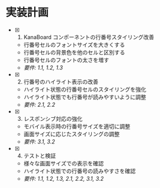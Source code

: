 # 実装計画

- [x] 1. KanaBoard コンポーネントの行番号スタイリング改善

  - 行番号セルのフォントサイズを大きくする
  - 行番号セルの背景色を他のセルと区別する
  - 行番号セルのフォントの太さを増す
  - _要件: 1.1, 1.2, 1.3_

- [x] 2. 行番号のハイライト表示の改善

  - ハイライト状態の行番号セルのスタイリングを強化
  - ハイライト状態でも行番号が読みやすいように調整
  - _要件: 2.1, 2.2_

- [x] 3. レスポンシブ対応の強化

  - モバイル表示時の行番号サイズを適切に調整
  - 画面サイズに応じたスタイリングの調整
  - _要件: 3.1, 3.2_

- [x] 4. テストと検証

  - 様々な画面サイズでの表示を確認
  - ハイライト状態での行番号の読みやすさを確認
  - _要件: 1.1, 1.2, 1.3, 2.1, 2.2, 3.1, 3.2_
